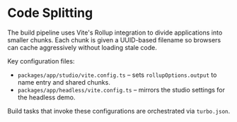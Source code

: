 # Code Splitting

The build pipeline uses Vite's Rollup integration to divide applications into
smaller chunks. Each chunk is given a UUID-based filename so browsers can cache
aggressively without loading stale code.

Key configuration files:

- `packages/app/studio/vite.config.ts` – sets `rollupOptions.output` to name
  entry and shared chunks.
- `packages/app/headless/vite.config.ts` – mirrors the studio settings for the
  headless demo.

Build tasks that invoke these configurations are orchestrated via
`turbo.json`.
